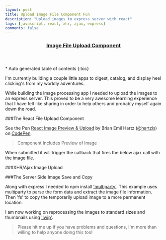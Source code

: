 ```yaml
---
layout: post
title: Upload Image File Component Fun
description: "Upload images to express server with react"
tags: [javascript, react, xhr, ajax, express]
comments: false
---
```


<section id="table-of-contents" class="toc tocFixed">
  <header>
    <a href="#">
      <h3>Image File Upload Component</h3>
    </a>
  </header>
<div id="drawer" markdown="1">
*  Auto generated table of contents
{:toc}
</div>
</section><!-- /#table-of-contents -->

I'm currently building a couple little apps to digest, catalog, and display heel clicking's from my worldly adventures.  


While building the image processing app I needed to upload the images to an express server. This proved to be a very awesome learning experience that I have felt like sharing in order to help others and probably myself again down the road.

###The React File Upload Component

<p data-height="436" data-theme-id="9092" data-slug-hash="VvNGZP" data-default-tab="result" data-user="hartzis" class='codepen'>See the Pen <a href='http://codepen.io/hartzis/pen/VvNGZP/'>React Image Preview & Upload</a> by Brian Emil Hartz (<a href='http://codepen.io/hartzis'>@hartzis</a>) on <a href='http://codepen.io'>CodePen</a>.</p>
<script async src="//assets.codepen.io/assets/embed/ei.js"></script>

<script src="https://gist.github.com/hartzis/0b77920380736f98e4f9.js"></script>

>Component Includes Preview of Image

When submitted it will trigger the callback that fires the below ajax call with the image file.

###XHR/Ajax Image Upload

<script src="https://gist.github.com/hartzis/093173bb0b82eaafa73b.js"></script>

###The Server Side Image Save and Copy

Along with express I needed to npm install ['multiparty'](https://www.npmjs.com/package/multiparty). This example uses multiparty to parse the form data and extract the image file information. Then 'fs' to copy the temporarily upload image to a more permanent location.

<script src="https://gist.github.com/hartzis/fb43721affdf9acd8555.js"></script>

I am now working on reprocessing the images to standard sizes and thumbnails using ['lwip'](https://github.com/EyalAr/lwip).

>Please hit me up if you have problems and questions, I'm more than willing to help anyone doing this too!
